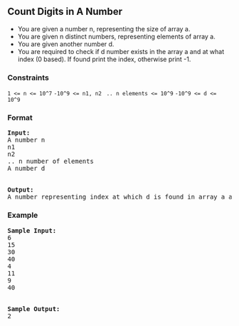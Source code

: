 <h2>Count Digits in A Number</h2>

<div>
  <ul>
    <li>You are given a number n, representing the size of array a.</li>
    <li>You are given n distinct numbers, representing elements of array a.</li>
    <li>You are given another number d.</li>
    <li>You are required to check if d number exists in the array a and at what index (0 based). If found print the index, otherwise print -1.</li>
  </ul>
</div>

<h3>Constraints</h3>
<code>1 <= n <= 10^7</code>
<code>-10^9 <= n1, n2 </code>
<code>.. n elements <= 10^9</code>
<code>-10^9 <= d <= 10^9</code>

<h3>Format</h3>
<pre>
<strong>Input:</strong>
A number n
n1
n2
.. n number of elements
A number d
<br>
<strong>Output:</strong>
A number representing index at which d is found in array a and -1 if not found
</pre>

<h3>Example</h3>
<pre>
<strong>Sample Input:</strong>
6
15
30
40
4
11
9
40
<br>
<strong>Sample Output:</strong>
2
</pre>
